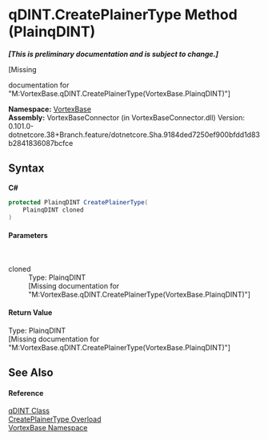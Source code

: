 # qDINT.CreatePlainerType Method (PlainqDINT)
 _**\[This is preliminary documentation and is subject to change.\]**_

\[Missing <summary> documentation for "M:VortexBase.qDINT.CreatePlainerType(VortexBase.PlainqDINT)"\]

**Namespace:**&nbsp;<a href="N_VortexBase.md">VortexBase</a><br />**Assembly:**&nbsp;VortexBaseConnector (in VortexBaseConnector.dll) Version: 0.101.0-dotnetcore.38+Branch.feature/dotnetcore.Sha.9184ded7250ef900bfdd1d83b2841836087bcfce

## Syntax

**C#**<br />
``` C#
protected PlainqDINT CreatePlainerType(
	PlainqDINT cloned
)
```


#### Parameters
&nbsp;<dl><dt>cloned</dt><dd>Type: PlainqDINT<br />\[Missing <param name="cloned"/> documentation for "M:VortexBase.qDINT.CreatePlainerType(VortexBase.PlainqDINT)"\]</dd></dl>

#### Return Value
Type: PlainqDINT<br />\[Missing <returns> documentation for "M:VortexBase.qDINT.CreatePlainerType(VortexBase.PlainqDINT)"\]

## See Also


#### Reference
<a href="T_VortexBase_qDINT.md">qDINT Class</a><br /><a href="Overload_VortexBase_qDINT_CreatePlainerType.md">CreatePlainerType Overload</a><br /><a href="N_VortexBase.md">VortexBase Namespace</a><br />